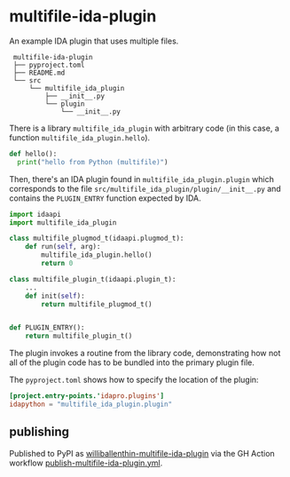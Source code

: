 # multifile-ida-plugin

An example IDA plugin that uses multiple files.

```
 multifile-ida-plugin
 ├── pyproject.toml
 ├── README.md
 └── src
     └── multifile_ida_plugin
         ├── __init__.py
         └── plugin
             └── __init__.py
```

There is a library `multifile_ida_plugin` with arbitrary code
 (in this case, a function `multifile_ida_plugin.hello`).

```py
def hello():
  print("hello from Python (multifile)")
```

Then, there's an IDA plugin found in `multifile_ida_plugin.plugin`
 which corresponds to the file `src/multifile_ida_plugin/plugin/__init__.py`
 and contains the `PLUGIN_ENTRY` function expected by IDA.


```py
import idaapi
import multifile_ida_plugin

class multifile_plugmod_t(idaapi.plugmod_t):
    def run(self, arg):
        multifile_ida_plugin.hello()
        return 0

class multifile_plugin_t(idaapi.plugin_t):
    ...
    def init(self):
        return multifile_plugmod_t()


def PLUGIN_ENTRY():
    return multifile_plugin_t()
```

The plugin invokes a routine from the library code, demonstrating how not all of the plugin code
 has to be bundled into the primary plugin file.

The `pyproject.toml` shows how to specify the location of the plugin:

```toml
[project.entry-points.'idapro.plugins']
idapython = "multifile_ida_plugin.plugin"
```

## publishing

Published to PyPI as [williballenthin-multifile-ida-plugin](https://pypi.org/project/williballenthin-multifile-ida-plugin/) via the GH Action workflow [publish-multifile-ida-plugin.yml](/.github/workflows/publish-multifile-ida-plugin.yml).

